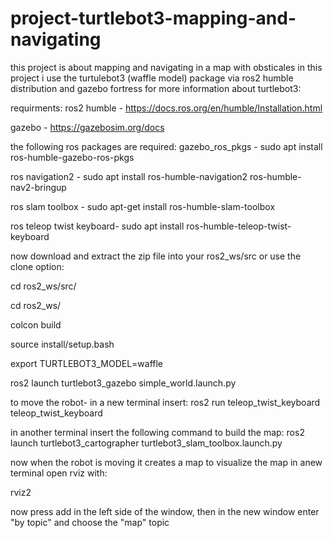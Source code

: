 # project-turtlebot3-mapping-and-navigating
this project is about mapping and navigating in a map with obsticales
in this project i use the turtulebot3 (waffle model) package via ros2 humble distribution and gazebo fortress
for more information about turtlebot3:


requirments:
ros2 humble - https://docs.ros.org/en/humble/Installation.html

gazebo - https://gazebosim.org/docs

the following ros packages are required: 
gazebo_ros_pkgs - sudo apt install ros-humble-gazebo-ros-pkgs

ros navigation2 -  sudo apt install ros-humble-navigation2 ros-humble-nav2-bringup

ros slam toolbox - sudo apt-get install ros-humble-slam-toolbox

ros teleop twist keyboard- sudo apt install ros-humble-teleop-twist-keyboard


now download and extract the zip file into your ros2_ws/src or use the clone option:

cd ros2_ws/src/



cd ros2_ws/

colcon build

source install/setup.bash

export TURTLEBOT3_MODEL=waffle

ros2 launch turtlebot3_gazebo simple_world.launch.py

to move the robot- in a new terminal insert:
ros2 run teleop_twist_keyboard teleop_twist_keyboard

in another terminal insert the following command to build the map:
ros2 launch turtlebot3_cartographer turtlebot3_slam_toolbox.launch.py 

now when the robot is moving it creates a map
to visualize the map in anew terminal open rviz with:

rviz2

now press add in the left side of the window, then in the new window enter "by topic" and choose the "map" topic 
